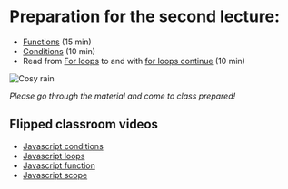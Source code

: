 # Preparation for the second lecture:

- [Functions](http://javascript.info/function-basics) (15 min)
- [Conditions](http://javascript.info/ifelse) (10 min)
- Read from [For loops](http://javascript.info/while-for#the-for-loop) to and with  [for loops continue](http://javascript.info/while-for#continue) (10 min)

![Cosy rain](https://media.giphy.com/media/k28n1OPefBEeQ/giphy.gif)

_Please go through the material and come to class prepared!_

## Flipped classroom videos
- [Javascript conditions](https://www.loom.com/share/6affdcf03b4f43ceac56424ff04975e5)
- [Javascript loops](https://www.loom.com/share/4663f4fa5c784fff9ab67f2b91166c9b)
- [Javascript function](https://www.loom.com/share/61fadf80906d481497e3b40273897d20)
- [Javascript scope](https://www.loom.com/share/b8874230724040598860e8f059d8e369)
